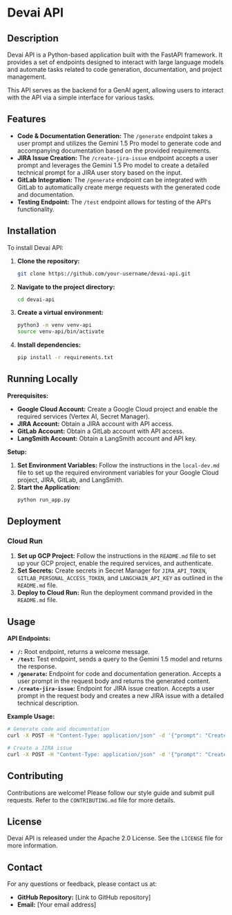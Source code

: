 # Devai API

## Description

Devai API is a Python-based application built with the FastAPI framework. It provides a set of endpoints designed to interact with large language models and automate tasks related to code generation, documentation, and project management.

This API serves as the backend for a GenAI agent, allowing users to interact with the API via a simple interface for various tasks.

## Features

- **Code & Documentation Generation:**  The `/generate` endpoint takes a user prompt and utilizes the Gemini 1.5 Pro model to generate code and accompanying documentation based on the provided requirements.
- **JIRA Issue Creation:** The `/create-jira-issue` endpoint accepts a user prompt and leverages the Gemini 1.5 Pro model to create a detailed technical prompt for a JIRA user story based on the input.
- **GitLab Integration:** The `/generate` endpoint can be integrated with GitLab to automatically create merge requests with the generated code and documentation.
- **Testing Endpoint:**  The `/test` endpoint allows for testing of the API's functionality.

## Installation

To install Devai API:

1.  **Clone the repository:**
    ```bash
    git clone https://github.com/your-username/devai-api.git
    ```

2.  **Navigate to the project directory:**
    ```bash
    cd devai-api
    ```

3.  **Create a virtual environment:**
    ```bash
    python3 -m venv venv-api
    source venv-api/bin/activate
    ```

4.  **Install dependencies:**
    ```bash
    pip install -r requirements.txt
    ```

## Running Locally

**Prerequisites:**

- **Google Cloud Account:** Create a Google Cloud project and enable the required services (Vertex AI, Secret Manager).
- **JIRA Account:** Obtain a JIRA account with API access.
- **GitLab Account:** Obtain a GitLab account with API access.
- **LangSmith Account:** Obtain a LangSmith account and API key.

**Setup:**

1.  **Set Environment Variables:** Follow the instructions in the `local-dev.md` file to set up the required environment variables for your Google Cloud project, JIRA, GitLab, and LangSmith.
2.  **Start the Application:**
    ```bash
    python run_app.py
    ```

## Deployment

### Cloud Run

1.  **Set up GCP Project:** Follow the instructions in the `README.md` file to set up your GCP project, enable the required services, and authenticate.
2.  **Set Secrets:** Create secrets in Secret Manager for `JIRA_API_TOKEN`, `GITLAB_PERSONAL_ACCESS_TOKEN`, and `LANGCHAIN_API_KEY` as outlined in the `README.md` file.
3.  **Deploy to Cloud Run:** Run the deployment command provided in the `README.md` file.

## Usage

**API Endpoints:**

- **`/`:** Root endpoint, returns a welcome message.
- **`/test`:** Test endpoint, sends a query to the Gemini 1.5 model and returns the response.
- **`/generate`:** Endpoint for code and documentation generation. Accepts a user prompt in the request body and returns the generated content.
- **`/create-jira-issue`:** Endpoint for JIRA issue creation. Accepts a user prompt in the request body and creates a new JIRA issue with a detailed technical description.

**Example Usage:**

```bash
# Generate code and documentation
curl -X POST -H "Content-Type: application/json" -d '{"prompt": "Create a simple Python program to calculate the factorial of a number."}' http://localhost:8080/generate

# Create a JIRA issue
curl -X POST -H "Content-Type: application/json" -d '{"prompt": "Create a webpage to manage team off-site sessions. Session schema: id, time, topic, speaker. Provide HTML, JavaScript and CSS. Add backend API using FASTAPI framework."}' http://localhost:8080/create-jira-issue
```

## Contributing

Contributions are welcome! Please follow our style guide and submit pull requests. Refer to the `CONTRIBUTING.md` file for more details.

## License

Devai API is released under the Apache 2.0 License. See the `LICENSE` file for more information.

## Contact

For any questions or feedback, please contact us at:

- **GitHub Repository:** [Link to GitHub repository]
- **Email:** [Your email address]
